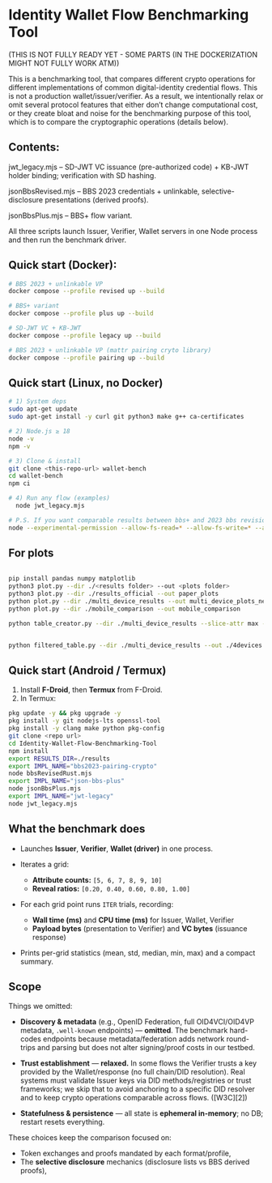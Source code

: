 # Identity Wallet Flow Benchmarking Tool

(THIS IS NOT FULLY READY YET - SOME PARTS (IN THE DOCKERIZATION MIGHT NOT FULLY WORK ATM))


This is a benchmarking tool, that compares different crypto operations for different implementations of common digital-identity credential flows. This is not a production wallet/issuer/verifier. As a result, we intentionally relax or omit several protocol features that either don’t change computational cost, or they create bloat and noise for the benchmarking purpose of this tool, which is to compare the cryptographic operations (details below).


## Contents:
jwt_legacy.mjs – SD-JWT VC issuance (pre-authorized code) + KB-JWT holder binding; verification with SD hashing.

jsonBbsRevised.mjs – BBS 2023 credentials + unlinkable, selective-disclosure presentations (derived proofs).

jsonBbsPlus.mjs – BBS+ flow variant.

All three scripts launch Issuer, Verifier, Wallet servers in one Node process and then run the benchmark driver.

## Quick start (Docker):

```bash
# BBS 2023 + unlinkable VP
docker compose --profile revised up --build

# BBS+ variant
docker compose --profile plus up --build

# SD-JWT VC + KB-JWT
docker compose --profile legacy up --build

# BBS 2023 + unlinkable VP (mattr pairing cryto library)
docker compose --profile pairing up --build

```

## Quick start (Linux, no Docker)

```bash
# 1) System deps
sudo apt-get update
sudo apt-get install -y curl git python3 make g++ ca-certificates

# 2) Node.js ≥ 18
node -v
npm -v

# 3) Clone & install
git clone <this-repo-url> wallet-bench
cd wallet-bench
npm ci   

# 4) Run any flow (examples)
  node jwt_legacy.mjs

# P.S. If you want comparable results between bbs+ and 2023 bbs revisioned you should run the bbs+ flow like this so it doesnt use the native libraries (that dont exist in the bbs2023 implementation) making it more efficient
node --experimental-permission --allow-fs-read=* --allow-fs-write=* --allow-worker --allow-wasi jsonBbsPlus.mjs

```

## For plots 
```bash

pip install pandas numpy matplotlib
python3 plot.py --dir ./<results folder> --out <plots folder>
python3 plot.py --dir ./results_official --out paper_plots
python plot.py --dir ./multi_device_results --out multi_device_plots_new
python plot.py --dir ./mobile_comparison --out mobile_comparison

python table_creator.py --dir ./multi_device_results --slice-attr max --slice-reveals 0.8 --out ./4devices --latex


python filtered_table.py --dir ./multi_device_results --out ./4devices --reveal 0.80 --attr-min 5 --attr-max 10 --latex
```

## Quick start (Android / Termux)


1. Install **F-Droid**, then **Termux** from F-Droid.
2. In Termux:

```bash
pkg update -y && pkg upgrade -y
pkg install -y git nodejs-lts openssl-tool
pkg install -y clang make python pkg-config
git clone <repo url>
cd Identity-Wallet-Flow-Benchmarking-Tool
npm install
export RESULTS_DIR=./results
export IMPL_NAME="bbs2023-pairing-crypto"
node bbsRevisedRust.mjs
export IMPL_NAME="json-bbs-plus"
node jsonBbsPlus.mjs
export IMPL_NAME="jwt-legacy"
node jwt_legacy.mjs
```

## What the benchmark does

* Launches **Issuer**, **Verifier**, **Wallet (driver)** in one process.
* Iterates a grid:

  * **Attribute counts:** `[5, 6, 7, 8, 9, 10]`
  * **Reveal ratios:** `[0.20, 0.40, 0.60, 0.80, 1.00]`
* For each grid point runs `ITER` trials, recording:

  * **Wall time (ms)** and **CPU time (ms)** for Issuer, Wallet, Verifier
  * **Payload bytes** (presentation to Verifier) and **VC bytes** (issuance response)
* Prints per-grid statistics (mean, std, median, min, max) and a compact summary.



## Scope

Things we omitted:

* **Discovery & metadata** (e.g., OpenID Federation, full OID4VCI/OID4VP metadata, `.well-known` endpoints) — **omitted**. The benchmark hard-codes endpoints because metadata/federation adds network round-trips and parsing but does not alter signing/proof costs in our testbed.
  
* **Trust establishment** — **relaxed.** In some flows the Verifier trusts a key provided by the Wallet/response (no full chain/DID resolution). Real systems must validate Issuer keys via DID methods/registries or trust frameworks; we skip that to avoid anchoring to a specific DID resolver and to keep crypto operations comparable across flows. ([W3C][2])
* **Statefulness & persistence** — all state is **ephemeral in-memory**; no DB; restart resets everything.

These choices keep the comparison focused on:

* Token exchanges and proofs mandated by each format/profile,
* The **selective disclosure** mechanics (disclosure lists vs BBS derived proofs),

